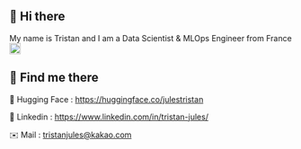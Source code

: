 ## 👋 Hi there 

My name is Tristan and I am a Data Scientist & MLOps Engineer from France <img src="https://upload.wikimedia.org/wikipedia/en/c/c3/Flag_of_France.svg" width="20" />

## 📌 Find me there 

🤗 Hugging Face : https://huggingface.co/julestristan  

🔗 Linkedin : https://www.linkedin.com/in/tristan-jules/  

✉️ Mail : tristanjules@kakao.com  
